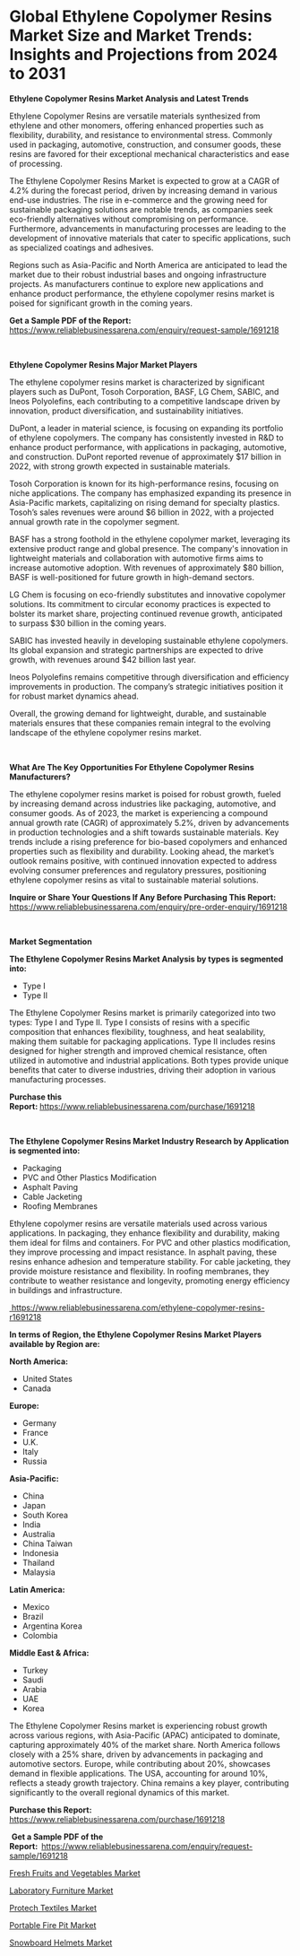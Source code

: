 <p><h1>Global Ethylene Copolymer Resins Market Size and Market Trends: Insights and Projections from 2024 to 2031</h1></p><p><strong>Ethylene Copolymer Resins Market Analysis and Latest Trends</strong></p>
<p><p>Ethylene Copolymer Resins are versatile materials synthesized from ethylene and other monomers, offering enhanced properties such as flexibility, durability, and resistance to environmental stress. Commonly used in packaging, automotive, construction, and consumer goods, these resins are favored for their exceptional mechanical characteristics and ease of processing. </p><p>The Ethylene Copolymer Resins Market is expected to grow at a CAGR of 4.2% during the forecast period, driven by increasing demand in various end-use industries. The rise in e-commerce and the growing need for sustainable packaging solutions are notable trends, as companies seek eco-friendly alternatives without compromising on performance. Furthermore, advancements in manufacturing processes are leading to the development of innovative materials that cater to specific applications, such as specialized coatings and adhesives. </p><p>Regions such as Asia-Pacific and North America are anticipated to lead the market due to their robust industrial bases and ongoing infrastructure projects. As manufacturers continue to explore new applications and enhance product performance, the ethylene copolymer resins market is poised for significant growth in the coming years.</p></p>
<p><strong>Get a Sample PDF of the Report:&nbsp;</strong> <a href="https://www.reliablebusinessarena.com/enquiry/request-sample/1691218?utm_campaign=1599&utm_medium=2&utm_source=Github&utm_content=ia&utm_term=17102024&utm_id=ethylene-copolymer-resins">https://www.reliablebusinessarena.com/enquiry/request-sample/1691218</a></p>
<p>&nbsp;</p>
<p><strong>Ethylene Copolymer Resins Major Market Players</strong></p>
<p><p>The ethylene copolymer resins market is characterized by significant players such as DuPont, Tosoh Corporation, BASF, LG Chem, SABIC, and Ineos Polyolefins, each contributing to a competitive landscape driven by innovation, product diversification, and sustainability initiatives.</p><p>DuPont, a leader in material science, is focusing on expanding its portfolio of ethylene copolymers. The company has consistently invested in R&D to enhance product performance, with applications in packaging, automotive, and construction. DuPont reported revenue of approximately $17 billion in 2022, with strong growth expected in sustainable materials.</p><p>Tosoh Corporation is known for its high-performance resins, focusing on niche applications. The company has emphasized expanding its presence in Asia-Pacific markets, capitalizing on rising demand for specialty plastics. Tosoh’s sales revenues were around $6 billion in 2022, with a projected annual growth rate in the copolymer segment.</p><p>BASF has a strong foothold in the ethylene copolymer market, leveraging its extensive product range and global presence. The company's innovation in lightweight materials and collaboration with automotive firms aims to increase automotive adoption. With revenues of approximately $80 billion, BASF is well-positioned for future growth in high-demand sectors.</p><p>LG Chem is focusing on eco-friendly substitutes and innovative copolymer solutions. Its commitment to circular economy practices is expected to bolster its market share, projecting continued revenue growth, anticipated to surpass $30 billion in the coming years.</p><p>SABIC has invested heavily in developing sustainable ethylene copolymers. Its global expansion and strategic partnerships are expected to drive growth, with revenues around $42 billion last year.</p><p>Ineos Polyolefins remains competitive through diversification and efficiency improvements in production. The company’s strategic initiatives position it for robust market dynamics ahead.</p><p>Overall, the growing demand for lightweight, durable, and sustainable materials ensures that these companies remain integral to the evolving landscape of the ethylene copolymer resins market.</p></p>
<p>&nbsp;</p>
<p><strong>What Are The Key Opportunities For Ethylene Copolymer Resins Manufacturers?</strong></p>
<p><p>The ethylene copolymer resins market is poised for robust growth, fueled by increasing demand across industries like packaging, automotive, and consumer goods. As of 2023, the market is experiencing a compound annual growth rate (CAGR) of approximately 5.2%, driven by advancements in production technologies and a shift towards sustainable materials. Key trends include a rising preference for bio-based copolymers and enhanced properties such as flexibility and durability. Looking ahead, the market’s outlook remains positive, with continued innovation expected to address evolving consumer preferences and regulatory pressures, positioning ethylene copolymer resins as vital to sustainable material solutions.</p></p>
<p><strong>Inquire or Share Your Questions If Any Before Purchasing This Report:</strong> <a href="https://www.reliablebusinessarena.com/enquiry/pre-order-enquiry/1691218?utm_campaign=1599&utm_medium=2&utm_source=Github&utm_content=ia&utm_term=17102024&utm_id=ethylene-copolymer-resins">https://www.reliablebusinessarena.com/enquiry/pre-order-enquiry/1691218</a></p>
<p>&nbsp;</p>
<p><strong>Market Segmentation</strong></p>
<p><strong>The Ethylene Copolymer Resins Market Analysis by types is segmented into:</strong></p>
<p><ul><li>Type I</li><li>Type II</li></ul></p>
<p><p>The Ethylene Copolymer Resins market is primarily categorized into two types: Type I and Type II. Type I consists of resins with a specific composition that enhances flexibility, toughness, and heat sealability, making them suitable for packaging applications. Type II includes resins designed for higher strength and improved chemical resistance, often utilized in automotive and industrial applications. Both types provide unique benefits that cater to diverse industries, driving their adoption in various manufacturing processes.</p></p>
<p><strong>Purchase this Report:&nbsp;</strong><a href="https://www.reliablebusinessarena.com/purchase/1691218?utm_campaign=1599&utm_medium=2&utm_source=Github&utm_content=ia&utm_term=17102024&utm_id=ethylene-copolymer-resins">https://www.reliablebusinessarena.com/purchase/1691218</a></p>
<p>&nbsp;</p>
<p><strong>The Ethylene Copolymer Resins Market Industry Research by Application is segmented into:</strong></p>
<p><ul><li>Packaging</li><li>PVC and Other Plastics Modification</li><li>Asphalt Paving</li><li>Cable Jacketing</li><li>Roofing Membranes</li></ul></p>
<p><p>Ethylene copolymer resins are versatile materials used across various applications. In packaging, they enhance flexibility and durability, making them ideal for films and containers. For PVC and other plastics modification, they improve processing and impact resistance. In asphalt paving, these resins enhance adhesion and temperature stability. For cable jacketing, they provide moisture resistance and flexibility. In roofing membranes, they contribute to weather resistance and longevity, promoting energy efficiency in buildings and infrastructure.</p></p>
<p><a href="https://www.reliablebusinessarena.com/ethylene-copolymer-resins-r1691218?utm_campaign=1599&utm_medium=2&utm_source=Github&utm_content=ia&utm_term=17102024&utm_id=ethylene-copolymer-resins">&nbsp;https://www.reliablebusinessarena.com/ethylene-copolymer-resins-r1691218</a></p>
<p><strong>In terms of Region, the Ethylene Copolymer Resins Market Players available by Region are:</strong></p>
<p>
    <p> <strong> North America: </strong>
        <ul>
            <li>United States</li>
            <li>Canada</li>
        </ul>
        </p> 
    <p> <strong> Europe: </strong>
        <ul>
            <li>Germany</li>
            <li>France</li>
            <li>U.K.</li>
            <li>Italy</li>
            <li>Russia</li>
        </ul>
        </p> 
    <p> <strong> Asia-Pacific: </strong>
        <ul>
            <li>China</li>
            <li>Japan</li>
            <li>South Korea</li>
            <li>India</li>
            <li>Australia</li>
            <li>China Taiwan</li>
            <li>Indonesia</li>
            <li>Thailand</li>
            <li>Malaysia</li>
        </ul>
        </p> 
    <p> <strong> Latin America: </strong>
        <ul>
            <li>Mexico</li>
            <li>Brazil</li>
            <li>Argentina Korea</li>
            <li>Colombia</li>
        </ul>
        </p> 
    <p> <strong> Middle East & Africa: </strong>
        <ul>
            <li>Turkey</li>
            <li>Saudi</li>
            <li>Arabia</li>
            <li>UAE</li>
            <li>Korea</li>
        </ul>
    </p>
    </p>
<p><p>The Ethylene Copolymer Resins market is experiencing robust growth across various regions, with Asia-Pacific (APAC) anticipated to dominate, capturing approximately 40% of the market share. North America follows closely with a 25% share, driven by advancements in packaging and automotive sectors. Europe, while contributing about 20%, showcases demand in flexible applications. The USA, accounting for around 10%, reflects a steady growth trajectory. China remains a key player, contributing significantly to the overall regional dynamics of this market.</p></p>
<p><strong>Purchase this Report: </strong><a href="https://www.reliablebusinessarena.com/purchase/1691218?utm_campaign=1599&utm_medium=2&utm_source=Github&utm_content=ia&utm_term=17102024&utm_id=ethylene-copolymer-resins">https://www.reliablebusinessarena.com/purchase/1691218</a></p>
<p>&nbsp;<strong>Get a Sample PDF of the Report:&nbsp;&nbsp;</strong><a href="https://www.reliablebusinessarena.com/enquiry/request-sample/1691218?utm_campaign=1599&utm_medium=2&utm_source=Github&utm_content=ia&utm_term=17102024&utm_id=ethylene-copolymer-resins">https://www.reliablebusinessarena.com/enquiry/request-sample/1691218</a></p>
<p><strong></strong></p>
<p><p><a href="https://www.linkedin.com/pulse/emerging-trends-fresh-fruits-vegetables-market-global-outlook-oewuc?utm_campaign=1599&utm_medium=2&utm_source=Github&utm_content=ia&utm_term=17102024&utm_id=ethylene-copolymer-resins">Fresh Fruits and Vegetables Market</a></p><p><a href="https://www.linkedin.com/pulse/global-laboratory-furniture-market-exploring-share-hkpnc?utm_campaign=1599&utm_medium=2&utm_source=Github&utm_content=ia&utm_term=17102024&utm_id=ethylene-copolymer-resins">Laboratory Furniture Market</a></p><p><a href="https://github.com/YashRP12/Market-Research-Report-List-6/blob/main/protech-textiles-market.md?utm_campaign=1599&utm_medium=2&utm_source=Github&utm_content=ia&utm_term=17102024&utm_id=ethylene-copolymer-resins">Protech Textiles Market</a></p><p><a href="https://issuu.com/reportprime-2/docs/portable-fire-pit-market-size-2030._7ccdada0a402df?utm_campaign=1599&utm_medium=2&utm_source=Github&utm_content=ia&utm_term=17102024&utm_id=ethylene-copolymer-resins">Portable Fire Pit Market</a></p><p><a href="https://www.linkedin.com/pulse/snowboard-helmets-market-size-growth-industry-analysis-satvc?utm_campaign=1599&utm_medium=2&utm_source=Github&utm_content=ia&utm_term=17102024&utm_id=ethylene-copolymer-resins">Snowboard Helmets Market</a></p></p>